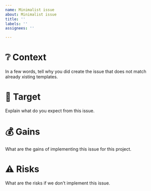 ```yaml
---
name: Minimalist issue
about: Minimalist issue
title: ''
labels: ''
assignees: ''

---
```


# ❔ Context

In a few words, tell why you did create the issue that does not match already xisting templates.

# 🎯 Target

Explain what do you expect from this issue.

# 💰 Gains

What are the gains of implementing this issue for this project.

# ⚠️ Risks

What are the risks if we don't implement this issue.

